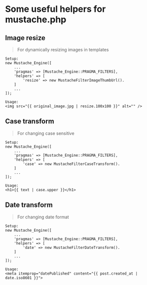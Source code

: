 
# Some useful helpers for mustache.php

## Image resize

> For dynamically resizing images in templates

```
Setup:
new Mustache_Engine([
    ...
    'pragmas' => [Mustache_Engine::PRAGMA_FILTERS],
    'helpers' => [
        'resize' => new MustacheFilterImageThumbUrl().
    ]
    ...
]);

Usage:
<img src="{{ original_image.jpg | resize.100x100 }}" alt="" />
```
## Case transform

> For changing case sensitive

```
Setup:
new Mustache_Engine([
    ...
    'pragmas' => [Mustache_Engine::PRAGMA_FILTERS],
    'helpers' => [
        'case' => new MustacheFilterCaseTransform().
    ]
    ...
]);

Usage:
<h1>{{ text | case.upper }}</h1>
```
## Date transform

> For changing date format

```
Setup:
new Mustache_Engine([
    ...
    'pragmas' => [Mustache_Engine::PRAGMA_FILTERS],
    'helpers' => [
        'date' => new MustacheFilterDateTransform().
    ]
    ...
]);

Usage:
<meta itemprop="datePublished" content="{{ post.created_at | date.iso8601 }}">
```

